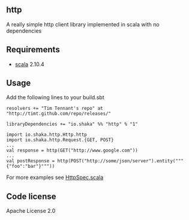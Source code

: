 http
----
A really simple http client library implemented in scala with no dependencies


Requirements
------------

* [scala](http://www.scala-lang.org) 2.10.4

Usage
-----
Add the following lines to your build.sbt

    resolvers += "Tim Tennant's repo" at "http://timt.github.com/repo/releases/"

    libraryDependencies += "io.shaka" %% "http" % "1"

    import io.shaka.http.Http.http
    import io.shaka.http.Request.{GET, POST}
    ...
    val response = http(GET("http://www.google.com"))
    ...
    val postResponse = http(POST("http://some/json/server").entity("""{"foo":"bar"}"""))

For more examples see [HttpSpec.scala](https://github.com/timt/http/blob/master/src/test/scala/io/shaka/http/HttpSpec.scala)

Code license
------------
Apache License 2.0